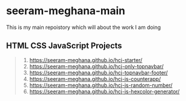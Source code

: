 # seeram-meghana-main
This is my main repoistory which will about the work I am doing

## HTML CSS JavaScript Projects 

> 1. <https://seeram-meghana.github.io/hcj-starter/>
> 1. <https://seeram-meghana.github.io/hcj-only-topnavbar/>
> 1. <https://seeram-meghana.github.io/hcj-topnavbar-footer/>
> 1. <https://seeram-meghana.github.io/hcj-js-counterapp/>
> 1. <https://seeram-meghana.github.io/hcj-js-random-number/>
> 1. <https://seeram-meghana.github.io/hcj-js-hexcolor-generator/>
















